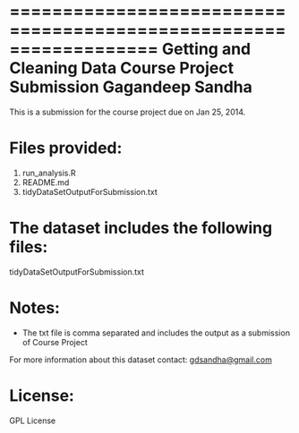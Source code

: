 ==================================================================
Getting and Cleaning Data Course Project Submission
Gagandeep Sandha
==================================================================

This is a submission for the course project due on Jan 25, 2014.

Files provided:
======================================

1. run_analysis.R 
2. README.md
3. tidyDataSetOutputForSubmission.txt

The dataset includes the following files:
=========================================
tidyDataSetOutputForSubmission.txt

Notes: 
======
- The txt file is comma separated and includes the output as a submission of Course Project

For more information about this dataset contact: gdsandha@gmail.com

License:
========
GPL License
